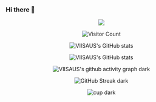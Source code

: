 ### Hi there 👋


<div align="center"> 

<img src="https://readme-typing-svg.demolab.com?font=Google+Code&pause=1000&color=F7C255&width=435&lines=MAXEY-MENG+IN YOUR AREA+MAXEY-MENG+IN YOUR AREA">



![Visitor Count](https://profile-counter.glitch.me/MAXEY-MENG/count.svg)

![VIISAUS's GitHub stats](https://github-readme-stats.vercel.app/api?username=MAXEY-MENG&count_private=true&show_icons=true&theme=swift)

<!-- ![VIISAUS's GitHub stats](https://github-readme-stats.vercel.app/api?username=JOviisaus&count_private=true&show_icons=true&theme=swift#gh-light-mode-only) -->



![VIISAUS's GitHub stats](https://github-readme-stats.vercel.app/api/top-langs/?username=MAXEY-MENG&hide_progress=false&layout=donut-vertical&theme=swift)
<!-- ![VIISAUS's GitHub stats](https://github-readme-stats.vercel.app/api/top-langs/?username=JOviisaus&hide_progress=false&layout=donut-vertical&theme=swift#gh-light-mode-only) -->

![VIISAUS's github activity graph dark](https://github-readme-activity-graph.vercel.app/graph?username=MAXEY-MENG&theme=default)

<!-- ![VIISAUS's github activity graph light](https://github-readme-activity-graph.vercel.app/graph?username=JOviisaus&theme=default#gh-light-mode-only) -->

![GitHub Streak dark](https://streak-stats.demolab.com/?user=MAXEY-MENG&theme=swift)

<!-- ![GitHub Streak light](https://streak-stats.demolab.com/?user=JOviisaus&theme=swift#gh-light-mode-only) -->

![cup dark](https://github-profile-trophy.vercel.app/?username=MAXEY-MENG&theme=swift)

<!-- ![cup light](https://github-profile-trophy.vercel.app/?username=JOviisaus&theme=swift#gh-light-mode-only) -->


</div>





